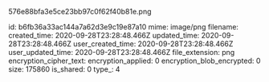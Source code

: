 576e88bfa3e5ce23bb97c0f62f40b81e.png

id: b6fb36a33ac144a7a62d3e9c19e87a10
mime: image/png
filename: 
created_time: 2020-09-28T23:28:48.466Z
updated_time: 2020-09-28T23:28:48.466Z
user_created_time: 2020-09-28T23:28:48.466Z
user_updated_time: 2020-09-28T23:28:48.466Z
file_extension: png
encryption_cipher_text: 
encryption_applied: 0
encryption_blob_encrypted: 0
size: 175860
is_shared: 0
type_: 4
